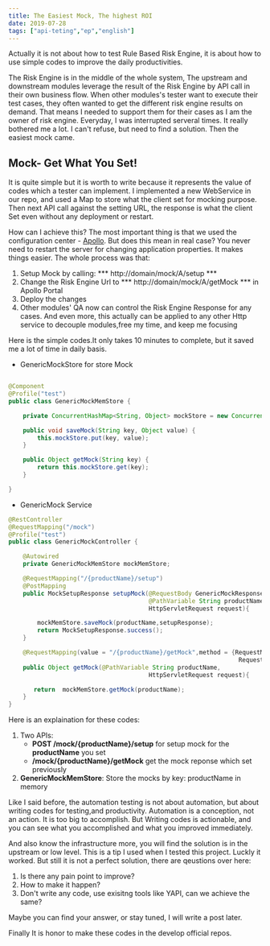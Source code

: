 ```yaml
---
title: The Easiest Mock, The highest ROI 
date: 2019-07-28
tags: ["api-teting","ep","english"]
---
```


Actually it is not about how to test Rule Based Risk Engine, it is about how to use simple codes to improve the 
daily productivities. 

The Risk Engine is in the middle of the whole system, The upstream and downstream modules leverage
the result of the Risk Engine by API call in their own business flow. When other modules's tester want to execute their test cases,
they often wanted to get the different risk engine results on demand. That means I needed to support them for their cases
as I am the owner of risk engine. Everyday, I was interrupted serveral times. It really bothered me a lot. I can't refuse, but 
need to find a solution. Then the easiest mock came. 

## Mock- Get What You Set!

It is quite simple but it is worth to write because it represents the value of codes which a tester can implement. I implemented a new WebService in our repo, and used a Map to store what the client set for mocking 
purpose. Then next API call against the setting URL, the response is what the client Set even without any deployment or restart.

How can I achieve this? The most important thing is that we used the configuration center - [Apollo](https://github.com/ctripcorp/apollo). But does this mean in real case? You never need to restart the server for changing application properties. It makes things easier. The whole process was that:

1. Setup Mock by calling: *** http://domain/mock/A/setup ***
2. Change the Risk Engine Url to *** http://domain/mock/A/getMock *** in Apollo Portal 
3. Deploy the changes
4. Other modules' QA now can control the Risk Engine Response for any cases.
   And even more, this actually can be  applied to any other Http service to decouple modules,free my time, and keep me focusing

Here is the simple codes.It only takes 10 minutes to complete, but it saved me a lot of time in daily basis.

- GenericMockStore for store Mock

```java

@Component
@Profile("test")
public class GenericMockMemStore {

    private ConcurrentHashMap<String, Object> mockStore = new ConcurrentHashMap<>();

    public void saveMock(String key, Object value) {
        this.mockStore.put(key, value);
    }

    public Object getMock(String key) {
        return this.mockStore.get(key);
    }

}
```

- GenericMock Service

```java
@RestController
@RequestMapping("/mock")
@Profile("test")
public class GenericMockController {

    @Autowired
    private GenericMockMemStore mockMemStore;

    @RequestMapping("/{productName}/setup")
    @PostMapping
    public MockSetupResponse setupMock(@RequestBody GenericMockResponse setupResponse,
                                       @PathVariable String productName,
                                       HttpServletRequest request){

        mockMemStore.saveMock(productName,setupResponse);
        return MockSetupResponse.success();
    }

    @RequestMapping(value = "/{productName}/getMock",method = {RequestMethod.GET,
                                                                RequestMethod.POST,RequestMethod.PUT})
    public Object getMock(@PathVariable String productName,
                                       HttpServletRequest request){

       return  mockMemStore.getMock(productName);
    }
}

```

Here is an explaination for these codes:

1. Two APIs:
   * **POST /mock/{productName}/setup** for setup mock for the **productName** you set
   * **/mock/{productName}/getMock** get the mock reponse which set previously
2. **GenericMockMemStore**: Store the mocks by key: productName in memory

Like I said before, the automation testing is not about automation, but about writing codes for testing,and productivity.
Automation is a conception, not an action. It is too big to accomplish. But Writing codes is actionable, and you can see what 
you accomplished and what you improved immediately.

And also know the infrastructure more, you will find the solution is in the upstream or low level.
This is a tip I used when I tested this project. Luckly it worked. But still it is not a perfect solution, there are qeustions over here:

1. Is there any pain point to improve?
2. How to make it happen?
3. Don't write any code, use exisitng tools like YAPI, can we achieve the same?

Maybe you can find your answer, or stay tuned, I will write a post later.

Finally It is honor to make these codes in the develop official repos.





